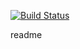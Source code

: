 [![Build Status](https://travis-ci.com/TorranceK/SE754_A3.svg?branch=master)](https://travis-ci.com/TorranceK/SE754_A3)

readme
